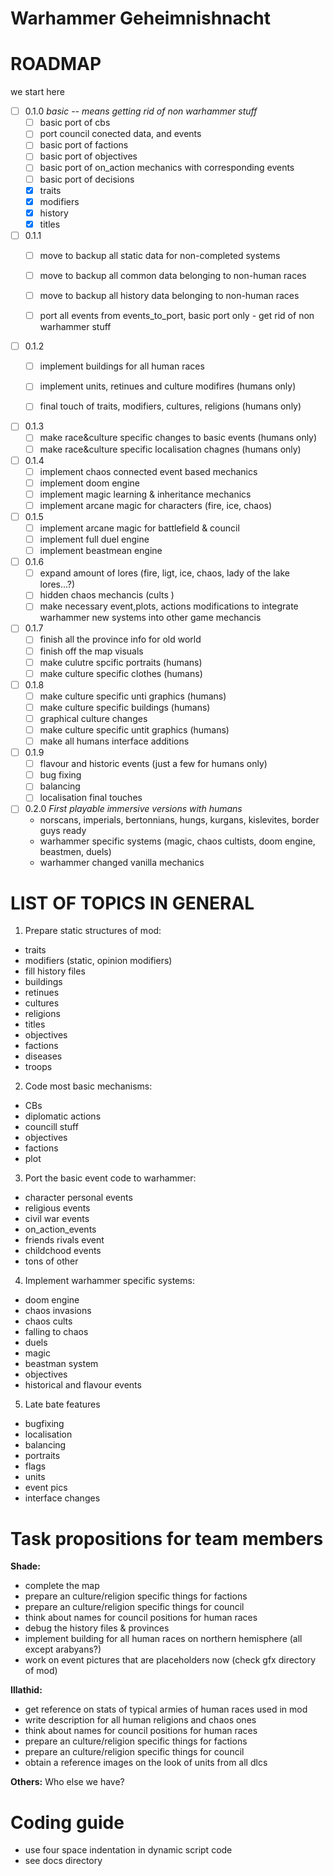 Warhammer Geheimnishnacht
===============


# ROADMAP

we start here



* [ ] 0.1.0 *basic -- means getting rid of non warhammer stuff*
  - [ ] basic port of cbs 
  - [ ] port council conected data, and events
  - [ ] basic port of factions
  - [ ] basic port of objectives
  - [ ] basic port of on_action mechanics with corresponding events
  - [ ] basic port of decisions
  - [x] traits
  - [x] modifiers
  - [x] history
  - [x] titles

* [ ] 0.1.1 
  - [ ] move to backup all static data for non-completed systems 
  - [ ] move to backup all common data belonging to non-human races
  - [ ] move to backup all history data belonging to non-human races
  - [ ] port all events from events_to_port, basic port only - get rid of non warhammer stuff


* [ ] 0.1.2 
  - [ ] implement buildings for all human races 
  - [ ] implement units, retinues and culture modifires (humans only)
  - [ ] final touch of traits, modifiers, cultures, religions (humans only)


* [ ] 0.1.3
  - [ ] make race&culture specific changes to basic events (humans only)
  - [ ] make race&culture specific localisation chagnes (humans only)

* [ ] 0.1.4
  - [ ] implement chaos connected event based mechanics
  - [ ] implement doom engine
  - [ ] implement magic learning & inheritance mechanics
  - [ ] implement arcane magic for characters (fire, ice, chaos)

* [ ] 0.1.5
  - [ ] implement arcane magic for battlefield & council
  - [ ] implement full duel engine
  - [ ] implement beastmean engine

* [ ] 0.1.6
  - [ ] expand amount of lores (fire, ligt, ice, chaos, lady of the lake lores...?)
  - [ ] hidden chaos mechancis (cults )
  - [ ] make necessary event,plots, actions modifications to integrate warhammer new systems into other game mechancis

* [ ] 0.1.7
  - [ ] finish all the province info for old world
  - [ ] finish off the map visuals
  - [ ] make culutre spcific portraits (humans)
  - [ ] make culture specific clothes (humans)

* [ ] 0.1.8
  - [ ] make culture specific unti graphics (humans)
  - [ ] make culture specific buildings (humans)
  - [ ] graphical culture changes
  - [ ] make culture specific untit graphics (humans)
  - [ ] make all humans interface additions

* [ ] 0.1.9 
  - [ ] flavour and historic events (just a few for humans only)
  - [ ] bug fixing
  - [ ] balancing
  - [ ] localisation final touches

* [ ] 0.2.0 *First playable immersive versions with humans*
  - norscans, imperials, bertonnians, hungs, kurgans, kislevites, border guys ready 
  - warhammer specific systems (magic, chaos cultists, doom engine, beastmen, duels)
  - warhammer changed vanilla mechanics




# LIST OF TOPICS IN GENERAL
1. Prepare static structures of mod:
  - traits
  - modifiers (static, opinion modifiers)
  - fill history files
  - buildings
  - retinues
  - cultures
  - religions
  - titles
  - objectives
  - factions
  - diseases
  - troops

2. Code most basic mechanisms:
  - CBs
  - diplomatic actions
  - councill stuff
  - objectives
  - factions
  - plot

3. Port the basic event code to warhammer:
  - character personal events			
  - religious events				
  - civil war events				
  - on_action_events				  
  - friends rivals event			
  - childchood events
  - tons of other

4. Implement warhammer specific systems:
  - doom engine
  - chaos invasions
  - chaos cults
  - falling to chaos 
  - duels
  - magic
  - beastman system
  - objectives
  - historical and flavour events

5. Late bate features
  - bugfixing 
  - localisation
  - balancing
  - portraits
  - flags
  - units
  - event pics
  - interface changes



# Task propositions for team members

**Shade:**
- complete the map
- prepare an culture/religion specific things for factions
- prepare an culture/religion specific things for council 
- think about names for council positions for human races
- debug the history files & provinces
- implement building for all human races on northern hemisphere (all except arabyans?)
- work on event pictures that are placeholders now (check gfx directory of mod)

**Illathid:**
- get reference on stats of typical armies of human races used in mod
- write description for all human religions and chaos ones
- think about names for council positions for human races
- prepare an culture/religion specific things for factions
- prepare an culture/religion specific things for council 
- obtain a reference images on the look of units from all dlcs

**Others:**
Who else we have?

# Coding guide
- use four space indentation in dynamic script code
- see docs directory 
